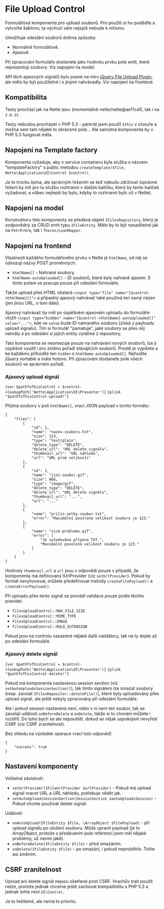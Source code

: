 # File Upload Control

Formulářová komponenta pro upload souborů. Pro použití si ho poděďte a vytvořte šablonu, ta výchozí vám nejspíš nebude k ničemu.

Umožňuje odeslání souborů dvěma způsoby:

- Normálně formulářově.
- Ajaxově.

Při zpracování formuláře dostanete jako hodnotu prvku pole entit, které reprezentují soubory. Viz napojení na model.

API těch ajaxových signálů bylo psané na míru [jQuery File Upload Plugin](https://github.com/blueimp/jQuery-File-Upload), ale mělo by být použitelné i s jinými nahrávadly. Viz napojení na frontend.


## Kompatibilita

Testy prochází jak na Nette `@dev` (momentálně nette/nette@ae11ca1), tak i na `2.0.12`.

Testy nebudou procházet v PHP 5.3 - párkrát jsem použil `$this` v closuře a možná sem tam nějaké to zkrácené pole... Ale samotná komponenta by v PHP 5.3 fungovat měla.


## Napojení na Template factory

Komponenta vyžaduje, aby v service containeru byla služba s názvem "templateFactory" s public metodou `createTemplate($file, Nette\Application\UI\Control $control)`.

Je to trochu špína, ale správným řešením se teď nebudu zdržovat (správné řešení by mít pro tu službu rozhranní v dalším balíčku, který by tento balíček vyžadoval; a vůbec nejlepší by bylo, kdyby to rozhranní bylo už v Nette).


## Napojení na model

Konstruktoru této komponenty se předává objekt `IFilesRepository`, který je zodpovědný za CRUD entit typu `IFileEntity`. Mělo by to být nasaditelné jak na `PetrP/Orm`, tak i `Tharos/LeanMapper`.


## Napojení na frontend

Vlastností každého formulářového prvku v Nette je `htmlName`, od něj se odvozují názvy POST proměnných:

- `htmlName[]` - Nahrané soubory.
- `htmlName-autoUploaded[]` - ID souborů, které byly nahrané ajaxem. S tímto polem se pracuje pouze při odeslání formuláře.

Takže upload přes HTML obstará `<input type="file" name="{$control->htmlName}[]">` a případný ajaxový nahrávač také používá ten samý název (jen jinou URL, o tom dále).

Ajaxový nahrávač by měl po úspěšném ajaxovém uploadu do formuláře vložit `<input type="hidden" name="{$control->htmlName}-autoUploaded[]" value="...">`, kde ve `value` bude ID nahraného souboru (získá z payloadu upload signálu). Tím si formulář "pamatuje", jaké soubory se přes něj nahrály a po odeslání si jejich entity vytáhne z repository.

Tato komponenta se neomezuje pouze na nahrávání nových souborů, lze ji úspěšně využít i pro změnu pořadí stávajících souborů. Prostě je vypíšete a ke každému přihodíte ten `hidden` s `htmlName-autoUploaded[]`. Nahodíte jQuery sortable a máte hotovo. Při zpracování dostanete pole všech souborů ve správném pořadí.

### Ajaxový upload signál

`{var $pathToThisControl = $control->lookupPath('Nette\Application\UI\Presenter')}`
`{plink "$pathToThisControl-upload!"}`

Přijímá soubory v poli `htmlName[]`, vrací JSON payload v tomto formátu:

	{
		"files": [
			{
				"id": 1,
				"name": "nazev-souboru.txt",
				"size": 123,
				"type": "text/plain",
				"delete_type": "DELETE",
				"delete_url": "URL delete signálu",
				"thumbnail_url": "URL náhledu",
				"url": "URL plné velikosti"
			},
			{
				"id": 1,
				"name": "jini-soubor.gif",
				"size": 666,
				"type": "image/gif",
				"delete_type": "DELETE",
				"delete_url": "URL delete signálu",
				"thumbnail_url": "...",
				"url": "..."
			},
			{
				"name": "prilis-velky-soubor.txt",
				"error": "Maximální povolená velikost souboru je 123."
			},
			{
				"name": "vice-problemu.gif",
				"error": [
					"Je vyžadována přípona TXT.",
					"Maximální povolená velikost souboru je 123."
				]
			}
		]
	}

Hodnoty `thumbnail_url` a `url` jsou v odpovědi pouze v případě, že komponenta má definovaný IUrlProvider (viz `setUrlProvider`). Pokud by formát nevyhovoval, můžete předefinovat metody `createFilePayload()` a `createErrorPayload()`.

Při uploadu přes tento signál se provádí validace pouze podle těchto pravidel:

- `FilesUploadControl::MAX_FILE_SIZE`
- `FilesUploadControl::MIME_TYPE`
- `FilesUploadControl::IMAGE`
- `FilesUploadControl::RULE_EXTENSION`

Pokud jsou na controlu nasazené nějaké další validátory, tak na ty dojde až po odeslání formuláře.

### Ajaxový delete signál

`{var $pathToThisControl = $control->lookupPath('Nette\Application\UI\Presenter')}`
`{plink "$pathToThisControl-delete!"}`

Pokud má komponenta nastavenou session section (viz `setAutoUploadsSessionSection()`), tak tímto signálem lze smazat soubory (resp. zavolat `IFilesRepositor::deleteFile()`), které byly uploadovány přes upload signál, ale ještě nebyly zpracovány při odeslání formuláře.

Ale i pokud session nastavená není, nebo v ní není ten soubor, tak se zavolají události `onBeforeDelete` a `onDelete`, takže si to chování můžete i rozšířit. Do toho bych se ale nepouštěl, dokud se nějak uspokojivě nevyřeší CSRF (viz CSRF zranitelnost).

Bez ohledu na výsledek operace vrací tuto odpověď:

	{
		"success": true
	}


## Nastavení komponenty

Volitelné závislosti:

- `setUrlProvider(IFileUrlProvider $urlProvider)` - Pokud má upload signál vracet URL a URL náhledu, potřebuje vědět jak.
- `setAutoUploadsSessionSection(SessionSection $autoUploadsSession)` - Pokud chcete používat delete signál.

Události:

- `onAutoUpload(IFileEntity $file, \ArrayObject $filePayload)` - při upload signálu po uložení souboru. Může upravit payload (je to ArrayObject, protože s předáváním pole referencí jsem měl nějaké problémy, už nevím jaké).
- `onBeforeDelete(IFileEntity $file)` - před smazáním.
- `onDelete(IFileEntity $file)` - po smazání, i pokud neproběhlo. Tohle asi změním.


## CSRF zranitelnost

Upload ani delete signál nejsou ošetřené proti CSRF. Hrachův trait použít nelze, protože jednak chceme ještě zachovat kompatibilitu s PHP 5.3 a jednak tohle není `UI\Control`.

Je to řešitelné, ale nemá to prioritu.
